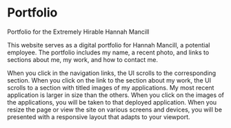 # Portfolio
Portfolio for the Extremely Hirable Hannah Mancill

This website serves as a digital portfolio for Hannah Mancill, a potential employee. The portfolio includes my name, a recent photo, and links to sections about me, my work, and how to contact me. 

When you click in the navigation links, the UI scrolls to the corresponding section. When you click on the link to the section about my work, the UI scrolls to a section with titled images of my applications. My most recent application is larger in size than the others. When you click on the images of the applications, you will be taken to that deployed application. When you resize the page or view the site on various screens and devices, you will be presented with a responsive layout that adapts to your viewport.
